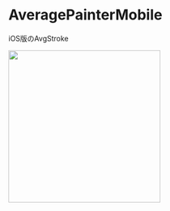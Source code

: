 # AveragePainterMobile
iOS版のAvgStroke

<img src="https://github.com/nshhhin/AveragePainterMobile/blob/master/demo1.gif" width="auto" height="300px">
